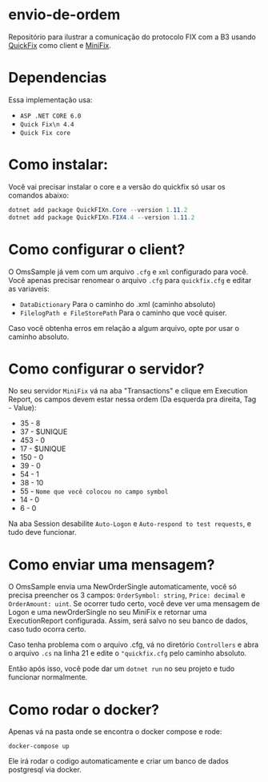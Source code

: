# envio-de-ordem

Repositório para ilustrar a comunicação do protocolo FIX com a B3 usando [QuickFix](https://new.quickfixn.org/) como client e [MiniFix](https://elato.se/minifix/doc.html).

# Dependencias

Essa implementação usa:

- `ASP .NET CORE 6.0`
- `Quick Fix\n 4.4`
- `Quick Fix core`

# Como instalar:

Você vai precisar instalar o core e a versão do quickfix só usar os comandos abaixo:
```c#
dotnet add package QuickFIXn.Core --version 1.11.2
dotnet add package QuickFIXn.FIX4.4 --version 1.11.2
```

# Como configurar o client?

O OmsSample já vem com um arquivo `.cfg` e `xml` configurado para você. Você apenas precisar renomear o arquivo `.cfg` para `quickfix.cfg` e editar as variaveis:
- `DataDictionary` Para o caminho do .xml (caminho absoluto)
- `FilelogPath e FileStorePath` Para o caminho que você quiser.

Caso você obtenha erros em relação a algum arquivo, opte por usar o caminho absoluto.


# Como configurar o servidor?

No seu servidor `MiniFix` vá na aba "Transactions" e clique em Execution Report, os campos devem estar nessa ordem (Da esquerda pra direita, Tag - Value):
- 35 - 8
- 37 - $UNIQUE
- 453 - 0
- 17 - $UNIQUE
- 150 - 0
- 39 - 0
- 54 - 1
- 38 - 10
- 55 - `Nome que você colocou no campo symbol`
- 14 - 0
- 6 - 0

Na aba Session desabilite `Auto-Logon` e `Auto-respond to test requests`, e tudo deve funcionar. 


# Como enviar uma mensagem?

O OmsSample envia uma NewOrderSingle automaticamente, você só precisa preencher os 3 campos: `OrderSymbol: string`,  `Price: decimal` e `OrderAmount: uint`. Se ocorrer tudo certo, você deve ver uma mensagem de Logon e uma newOrderSingle no seu MiniFix e retornar uma ExecutionReport configurada. Assim, será salvo no seu banco de dados, caso tudo ocorra certo.

Caso tenha problema com o arquivo .cfg, vá no diretório `Controllers` e abra o arquivo `.cs` na linha 21 e edite o `"quickfix.cfg` pelo caminho absoluto. 

Então após isso, você pode dar um `dotnet run` no seu projeto e tudo funcionar normalmente.


# Como rodar o docker?

Apenas vá na pasta onde se encontra o docker compose e rode:
```docker
docker-compose up
```

Ele irá rodar o codigo automaticamente e criar um banco de dados postgresql via docker.